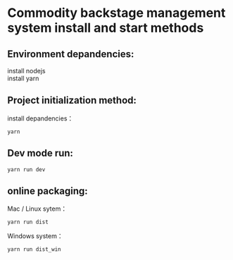 # Commodity backstage management system install and start methods

## Environment depandencies:

install nodejs       
install yarn

## Project initialization method:
install depandencies：  
```
yarn
```

## Dev mode run:
```
yarn run dev
```

## online packaging:
Mac / Linux sytem：
```
yarn run dist
```
Windows system：
```
yarn run dist_win
```
